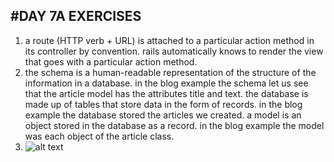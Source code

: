 #DAY 7A EXERCISES
---
1. a route (HTTP verb + URL) is attached to a particular action method in its controller by convention.  rails automatically knows to render the view that goes with a particular action method.
2. the schema is a human-readable representation of the structure of the information in a database.  in the blog example the schema let us see that the article model has the attributes title and text.  the database is made up of tables that store data in the form of records.  in the blog example the database stored the articles we created.  a model is an object stored in the database as a record.  in the blog example the model was each object of the article class.
3. ![alt text](/diagram.png "diagram image")